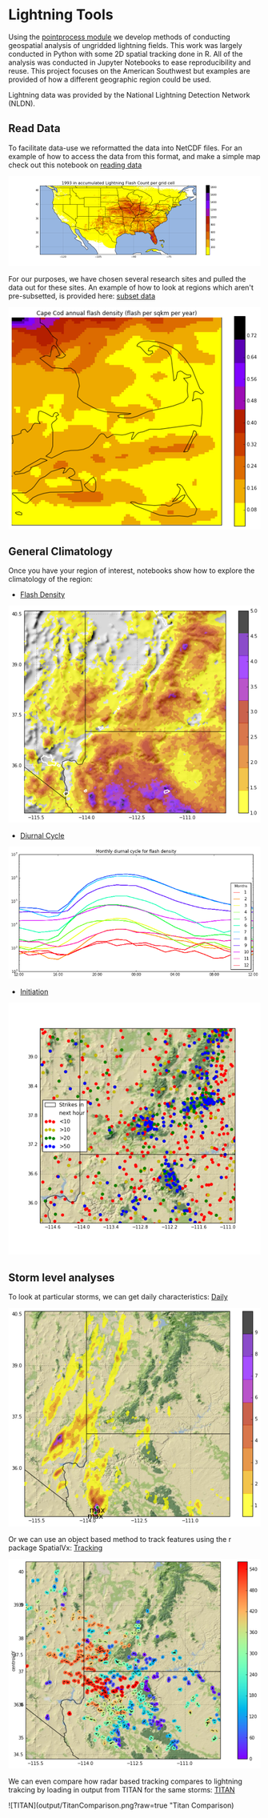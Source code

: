 # Lightning Tools

Using the [pointprocess module](https://github.com/jsignell/point-process) we develop methods of conducting geospatial analysis of ungridded lightning fields. This work was largely conducted in Python with some 2D spatial tracking done in R. All of the analysis was conducted in Jupyter Notebooks to ease reproducibility and reuse. This project focuses on the American Southwest but examples are provided of how a different geographic region could be used.  

Lightning data was provided by the National Lightning Detection Network (NLDN).

## Read Data
To facilitate data-use we reformatted the data into NetCDF files. For an example of how to access the data from this format, and make a simple map check out this notebook on [reading data](https://github.com/jsignell/lightning-tools/blob/master/00%20Read%20Data.ipynb)

![Climatology](output/US_1993.png?raw=true "US 1993 Flash Count")

For our purposes, we have chosen several research sites and pulled the data out for these sites. An example of how to look at regions which aren't pre-subsetted, is provided here: [subset data](https://github.com/jsignell/lightning-tools/blob/master/01%20Un-subsetted.ipynb)

![Unsubsetted](output/CapeCod.png?raw=true "Cape Cod")

## General Climatology
Once you have your region of interest, notebooks show how to explore the climatology of the region:

- [Flash Density](https://github.com/jsignell/lightning-tools/blob/master/02%20Climatology.ipynb#flash-density)

![Climatology](output/AnnualMeanFD.png?raw=true "Flash Density")

- [Diurnal Cycle](https://github.com/jsignell/lightning-tools/blob/master/02%20Climatology.ipynb#diurnal-cycle)

![Climatology](output/DiurnalCycle.png?raw=true "Diurnal Cycle")

- [Initiation](https://github.com/jsignell/lightning-tools/blob/master/03%20Initiation.ipynb)

![Initiation](output/JAInitiationLocations.png?raw=true "JA Initiation Locations")

## Storm level analyses
To look at particular storms, we can get daily characteristics: [Daily](https://github.com/jsignell/lightning-tools/blob/master/04%20Daily.ipynb)

![Daily](output/DailyMaxLoc.png?raw=true "Daily Max")

Or we can use an object based method to track features using the r package SpatialVx: [Tracking](http://nbviewer.jupyter.org/github/jsignell/lightning-tools/blob/master/06%20Storm%20Tracking-SpatialVx.ipynb)

![Tracks](output/Tracking.png?raw=true "Tracking")

We can even compare how radar based tracking compares to lightning trakcing by loading in output from TITAN for the same storms: [TITAN](http://nbviewer.jupyter.org/github/jsignell/lightning-tools/blob/master/07%20TITAN%20radar%20and%20SpatialVx%20lightning%20comparison.ipynb) 

![TITAN](output/TitanComparison.png?raw=true "Titan Comparison)

